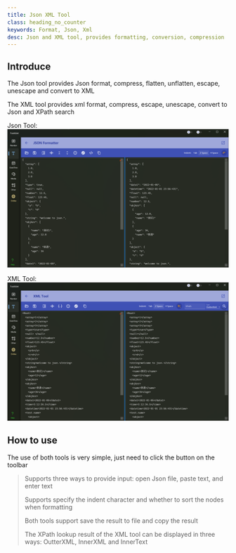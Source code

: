 ```yaml
---
title: Json XML Tool
class: heading_no_counter
keywords: Format, Json, Xml 
desc: Json and XML tool, provides formatting, conversion, compression
---
```


## Introduce

The Json tool provides Json format, compress, flatten, unflatten, escape, unescape and convert to XML

The XML tool provides xml format, compress, escape, unescape, convert to Json and XPath search

Json Tool:
![](../../assets/images/ToolsSet/TSTJson.png)

XML Tool:
![](../../assets/images/ToolsSet/TSTXml.png)

## How to use

The use of both tools is very simple, just need to click the button on the toolbar
> Supports three ways to provide input: open Json file, paste text, and enter text
> 
> Supports specify the indent character and whether to sort the nodes when formatting
> 
> Both tools support save the result to file and copy the result
>
> The XPath lookup result of the XML tool can be displayed in three ways: OutterXML, InnerXML and InnerText
